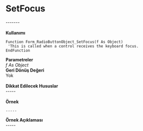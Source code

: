 # SetFocus

\-------\
\
**Kullanımı**

```
Function Form_RadioButtonObject_SetFocus(f As Object)
 'This is called when a control receives the keyboard focus.
EndFunction
```

**Parametreler**\
_f As Object_\
**Geri Dönüş Değeri**\
Yok\
\
**Dikkat Edilecek Hususlar**\
\-----\
\
**Örnek**

```
-----
```

**Örnek Açıklaması**\
\-----
